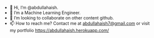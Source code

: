 - 👋 Hi, I’m @abdullahaish.
- 👀 I’m a Machine Learning Engineer.
- 💞️ I’m looking to collaborate on other content github.
- 📫 How to reach me? Contact me at abdullahaish7@gmail.com or visit my portfolio https://abdullahaish.herokuapp.com/
<!---
abdullahaish/abdullahaish is a ✨ special ✨ repository because its `README.md` (this file) appears on your GitHub profile.
You can click the Preview link to take a look at your changes.
--->
